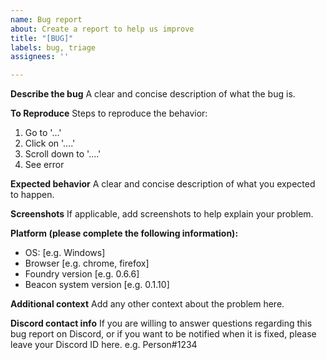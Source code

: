 ```yaml
---
name: Bug report
about: Create a report to help us improve
title: "[BUG]"
labels: bug, triage
assignees: ''

---
```


**Describe the bug**
A clear and concise description of what the bug is.

**To Reproduce**
Steps to reproduce the behavior:
1. Go to '...'
2. Click on '....'
3. Scroll down to '....'
4. See error

**Expected behavior**
A clear and concise description of what you expected to happen.

**Screenshots**
If applicable, add screenshots to help explain your problem.

**Platform (please complete the following information):**
 - OS: [e.g. Windows]
 - Browser [e.g. chrome, firefox]
 - Foundry version [e.g. 0.6.6]
 - Beacon system version [e.g. 0.1.10]

**Additional context**
Add any other context about the problem here.

**Discord contact info**
If you are willing to answer questions regarding this bug report on Discord, or if you want to be notified when it is fixed, please leave your Discord ID here.
e.g. Person#1234
